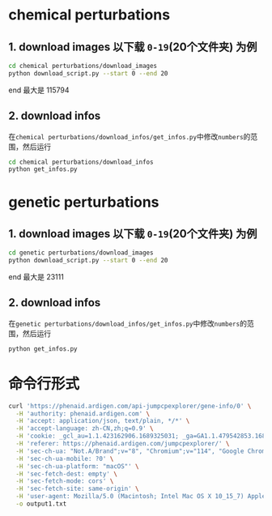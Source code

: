 # chemical perturbations
## 1. download images 以下载 `0-19`(20个文件夹) 为例
```bash
cd chemical perturbations/download_images
python download_script.py --start 0 --end 20
```
end 最大是 115794
## 2. download infos
在`chemical perturbations/download_infos/get_infos.py`中修改`numbers`的范围，然后运行

```bash
cd chemical perturbations/download_infos
python get_infos.py
```
# genetic perturbations
## 1. download images 以下载 `0-19`(20个文件夹) 为例
```bash
cd genetic perturbations/download_images
python download_script.py --start 0 --end 20
```
end 最大是 23111
## 2. download infos
在`genetic perturbations/download_infos/get_infos.py`中修改`numbers`的范围，然后运行

```bash
python get_infos.py
```
# 命令行形式
```bash
curl 'https://phenaid.ardigen.com/api-jumpcpexplorer/gene-info/0' \
  -H 'authority: phenaid.ardigen.com' \
  -H 'accept: application/json, text/plain, */*' \
  -H 'accept-language: zh-CN,zh;q=0.9' \
  -H 'cookie: _gcl_au=1.1.423162906.1689325031; _ga=GA1.1.479542853.1689325031; ln_or=eyIzODQzOTk0IjoiZCJ9; __hstc=95507139.d67872d0b23d3b8a41fe8fee5b1dbb2f.1689325044697.1689325044697.1689325044697.1; hubspotutk=d67872d0b23d3b8a41fe8fee5b1dbb2f; __hssrc=1; _fbp=fb.1.1689325048920.58393134; _ga_CCN9ZW80L8=GS1.1.1689325031.1.1.1689326048.0.0.0; __hssc=95507139.4.1689325044698' \
  -H 'referer: https://phenaid.ardigen.com/jumpcpexplorer/' \
  -H 'sec-ch-ua: "Not.A/Brand";v="8", "Chromium";v="114", "Google Chrome";v="114"' \
  -H 'sec-ch-ua-mobile: ?0' \
  -H 'sec-ch-ua-platform: "macOS"' \
  -H 'sec-fetch-dest: empty' \
  -H 'sec-fetch-mode: cors' \
  -H 'sec-fetch-site: same-origin' \
  -H 'user-agent: Mozilla/5.0 (Macintosh; Intel Mac OS X 10_15_7) AppleWebKit/537.36 (KHTML, like Gecko) Chrome/114.0.0.0 Safari/537.36' \
  -o output1.txt
```
